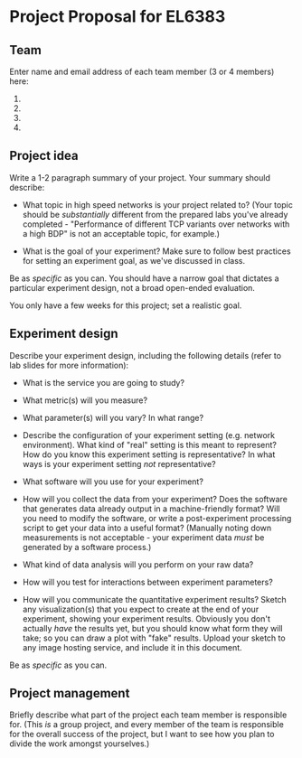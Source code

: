Project Proposal for EL6383
===========================

## Team

Enter name and email address of each team member (3 or 4 members) here:

1.

2.

3.

4.



## Project idea

Write a 1-2 paragraph summary of your project. Your summary should describe:

* What topic in high speed networks is your project related to? (Your topic should be *substantially* different from the prepared labs you've already completed - "Performance of different TCP variants over networks with a high BDP" is not an acceptable topic, for example.)

* What is the goal of your experiment? Make sure to follow best practices
for setting an experiment goal, as we've discussed in class.

Be as *specific* as you can. You should have a narrow goal that dictates
a particular experiment design, not a broad open-ended evaluation.

You only have a few weeks for this project; set a realistic goal.


## Experiment design

Describe your experiment design, including the following details (refer to lab slides for more information):

* What is the service you are going to study?

* What metric(s) will you measure?

* What parameter(s) will you vary? In what range?

* Describe the configuration of your experiment setting (e.g. network environment).
What kind of "real" setting is this meant to represent? How do you know this experiment setting is representative? In what ways is your experiment setting *not* representative?

* What software will you use for your experiment?

* How will you collect the data from your experiment? Does the software that
generates data already output in a machine-friendly format? Will you need
to modify the software, or write a post-experiment processing script
to get your data into a useful format? (Manually noting down measurements
is not acceptable - your experiment data *must* be generated by a software
process.)

* What kind of data analysis will you perform on your raw data?

* How will you test for interactions between experiment parameters?

* How will you communicate the quantitative experiment results? Sketch any
visualization(s) that you expect to create at the end of your
experiment, showing your experiment results. Obviously you don't actually *have*
the results yet, but you should know what form they will take; so you can
draw a plot with "fake" results. Upload your sketch to any image hosting
service, and include it in this document.



Be as *specific* as you can.

## Project management

Briefly describe what part of the project each team member is responsible for.
(This *is* a group project, and every member of the team is responsible
for the overall success of the project, but I want to see how you plan to divide
the work amongst yourselves.)
